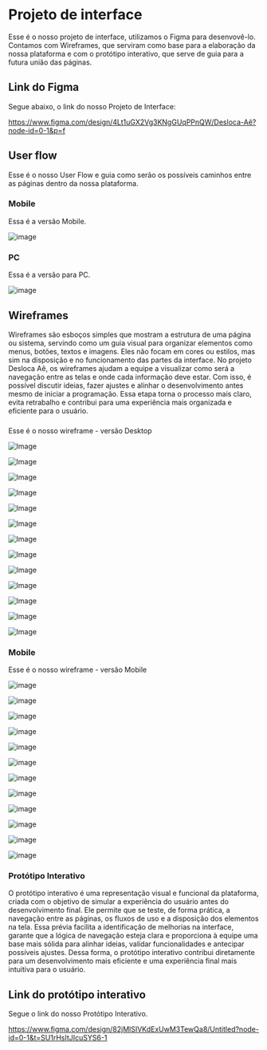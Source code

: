 
# Projeto de interface

Esse é o nosso projeto de interface, utilizamos o Figma para desenvovê-lo.
Contamos com Wireframes, que serviram como base para a elaboração da nossa plataforma e com o protótipo interativo, que serve de guia para a futura união das páginas.

 ## Link do Figma
 
 Segue abaixo, o link do nosso Projeto de Interface:

 https://www.figma.com/design/4Lt1uGX2Vg3KNgGUqPPnQW/Desloca-Aê?node-id=0-1&p=f

 ## User flow

 Esse é o nosso User Flow e guia como serão os possíveis caminhos entre as páginas dentro da nossa plataforma.

  ### Mobile

  Essa é a versão Mobile.

![image](https://github.com/user-attachments/assets/78037bf5-6ab8-4fff-a098-e92ac3cc5c3f)

  ### PC

  Essa é a versão para PC.

![image](https://github.com/user-attachments/assets/1a0919e5-619e-42a5-bda6-60c1d70f48db)


## Wireframes

Wireframes são esboços simples que mostram a estrutura de uma página ou sistema, servindo como um guia visual para organizar elementos como menus, botões, textos e imagens. Eles não focam em cores ou estilos, mas sim na disposição e no funcionamento das partes da interface.
No projeto Desloca Aê, os wireframes ajudam a equipe a visualizar como será a navegação entre as telas e onde cada informação deve estar. Com isso, é possível discutir ideias, fazer ajustes e alinhar o desenvolvimento antes mesmo de iniciar a programação. Essa etapa torna o processo mais claro, evita retrabalho e contribui para uma experiência mais organizada e eficiente para o usuário.

### 

Esse é o nosso wireframe - versão Desktop

![Image](https://github.com/user-attachments/assets/0d17b270-7323-4438-9e04-74eecf66c0d6)

![Image](https://github.com/user-attachments/assets/77faf692-7235-4177-87d9-9e351e26dba7)

![Image](https://github.com/user-attachments/assets/b558e406-3ad9-456d-8d41-1a0021d92b3d)

![Image](https://github.com/user-attachments/assets/e293dc45-80ec-4fac-85e8-fbf04d8c59e6)

![Image](https://github.com/user-attachments/assets/57088d40-0204-4a97-8ba0-4869aeb3bb1b)

![Image](https://github.com/user-attachments/assets/ae0c29ce-a21a-4147-ac1b-e6f02a316593)

![Image](https://github.com/user-attachments/assets/9367732c-f845-4702-b8a1-7e2b25e21af4)

![Image](https://github.com/user-attachments/assets/53f398c7-802e-465b-906f-56be9968f39a)

![Image](https://github.com/user-attachments/assets/f323b9b5-a906-4efc-9351-9d16d542b95b)

![Image](https://github.com/user-attachments/assets/0421c807-edd0-46b7-b52a-0f1421308714)

![Image](https://github.com/user-attachments/assets/768f11de-4617-4c28-a13b-b18de2a9c69b)

![Image](https://github.com/user-attachments/assets/6db5290d-5740-4807-b049-362c1be21693)

![Image](https://github.com/user-attachments/assets/f7fbfa9e-1ee8-4025-8955-f8a2ace88410)


### Mobile

Esse é o nosso wireframe - versão Mobile

![image](https://github.com/user-attachments/assets/cd26ae3c-fe36-44f1-bfe9-e8cf6264fb6d)

![image](https://github.com/user-attachments/assets/c03073f1-458c-4f67-9553-295ad9efbc3a)

![image](https://github.com/user-attachments/assets/8dacf6f8-d980-4b7a-9d4b-9c1f8ebb2213)

![image](https://github.com/user-attachments/assets/41a8943b-e189-4735-8997-c4506d89f91d)

![image](https://github.com/user-attachments/assets/7f333aee-352c-4562-9f96-cf3bf5858d59)

![image](https://github.com/user-attachments/assets/13eb24af-0ec1-4f83-a22b-74b65006c0c9)

![image](https://github.com/user-attachments/assets/c0e52b41-47f5-48a2-af15-d05b489e16ee)

![image](https://github.com/user-attachments/assets/46dad6c3-f86a-4684-8327-14eb28a854fc)

![image](https://github.com/user-attachments/assets/acd38896-fd61-4a2d-bfc9-cabc25cc9cf7)

![image](https://github.com/user-attachments/assets/9069557e-3dd4-4ecd-9cf8-b56698f226ef)

![image](https://github.com/user-attachments/assets/b0f678cc-8777-4857-9594-9ae4058a92c6)

![image](https://github.com/user-attachments/assets/aa0925ab-0bd2-42f9-9e0c-913fff952023)



### Protótipo Interativo

O protótipo interativo é uma representação visual e funcional da plataforma, criada com o objetivo de simular a experiência do usuário antes do desenvolvimento final. Ele permite que se teste, de forma prática, a navegação entre as páginas, os fluxos de uso e a disposição dos elementos na tela. Essa prévia facilita a identificação de melhorias na interface, garante que a lógica de navegação esteja clara e proporciona à equipe uma base mais sólida para alinhar ideias, validar funcionalidades e antecipar possíveis ajustes. Dessa forma, o protótipo interativo contribui diretamente para um desenvolvimento mais eficiente e uma experiência final mais intuitiva para o usuário.

## Link do protótipo interativo

Segue o link do nosso Protótipo Interativo.

https://www.figma.com/design/82jMlSIVKdExUwM3TewQa8/Untitled?node-id=0-1&t=SU1rHsItJIcuSYS6-1

